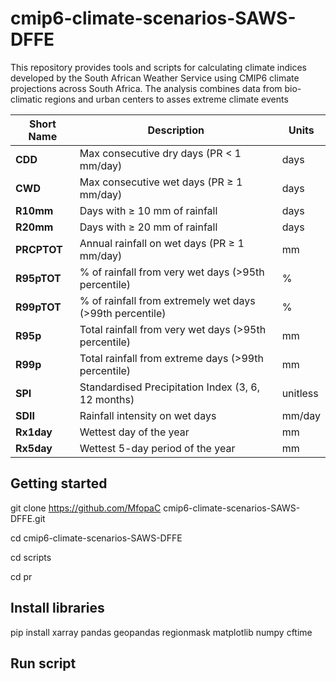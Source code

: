 # cmip6-climate-scenarios-SAWS-DFFE
This repository provides tools and scripts for calculating climate indices developed by the South African Weather Service using CMIP6 climate projections across South Africa. The analysis combines data from bio-climatic regions and urban centers to asses extreme climate events

| Short Name  | Description                                              | Units    |
| ----------- | -------------------------------------------------------- | -------- |
| **CDD**     | Max consecutive dry days (PR < 1 mm/day)                 | days     |
| **CWD**     | Max consecutive wet days (PR ≥ 1 mm/day)                 | days     |
| **R10mm**   | Days with ≥ 10 mm of rainfall                            | days     |
| **R20mm**   | Days with ≥ 20 mm of rainfall                            | days     |
| **PRCPTOT** | Annual rainfall on wet days (PR ≥ 1 mm/day)              | mm       |
| **R95pTOT** | % of rainfall from very wet days (>95th percentile)      | %        |
| **R99pTOT** | % of rainfall from extremely wet days (>99th percentile) | %        |
| **R95p**    | Total rainfall from very wet days (>95th percentile)     | mm       |
| **R99p**    | Total rainfall from extreme days (>99th percentile)      | mm       |
| **SPI**     | Standardised Precipitation Index (3, 6, 12 months)       | unitless |
| **SDII**    | Rainfall intensity on wet days                           | mm/day   |
| **Rx1day**  | Wettest day of the year                                  | mm       |
| **Rx5day**  | Wettest 5-day period of the year                         | mm       |

## Getting started
git clone https://github.com/MfopaC cmip6-climate-scenarios-SAWS-DFFE.git

cd cmip6-climate-scenarios-SAWS-DFFE

cd scripts

cd pr

## Install libraries
pip install xarray pandas geopandas regionmask matplotlib numpy cftime 

## Run script

